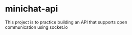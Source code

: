 # minichat-api
This project is to practice building an API that supports open communication using socket.io

